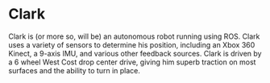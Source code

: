 # Clark
Clark is (or more so, will be) an autonomous robot running using ROS. Clark uses a variety of sensors to determine his position, including an Xbox 360 Kinect, a 9-axis IMU, and various other feedback sources. Clark is driven by a 6 wheel West Cost drop center drive, giving him superb traction on most surfaces and the ability to turn in place.
